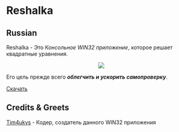 # Reshalka

## Russian
Reshalka - Это _Консольное WIN32 приложение_, которое решает квадратные уравнения.

<p align="center"><img src="https://i.imgur.com/KBAcYDa.png"></p>

Его цель прежде всего **_облегчить и ускорить самопроверку_**.

[Скачать](https://github.com/Tim4ukys/Reshalka/raw/main/build/Reshalka.exe)

## Credits & Greets
[Tim4ukys](vk.com/tim4ukys) - Кодер, создатель данного WIN32 приложения